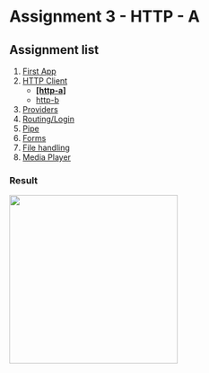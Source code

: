# Assignment 3 - HTTP - A

## Assignment list
1. [First App](https://github.com/joonasmkauppinen/first-ionic-app/tree/master)
2. [HTTP Client](https://github.com/joonasmkauppinen/first-ionic-app/tree/http-a)
   - **[[http-a]](https://github.com/joonasmkauppinen/first-ionic-app/tree/http-a)**
   - [http-b](https://github.com/joonasmkauppinen/first-ionic-app/tree/http-b)
3. [Providers](https://github.com/joonasmkauppinen/first-ionic-app/tree/ionic-providers)
4. [Routing/Login](https://github.com/joonasmkauppinen/first-ionic-app/tree/ionic-navigation-login)
5. [Pipe]()
6. [Forms]()
7. [File handling]()
8. [Media Player]()

### Result
<img src="https://user-images.githubusercontent.com/28673805/51282082-e404b200-19ec-11e9-9363-f64bf6778a11.png" width="300">
